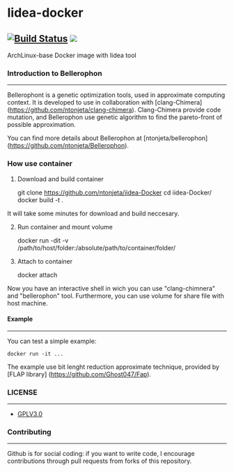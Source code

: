 # Iidea-docker
[![Build Status](https://travis-ci.org/ntonjeta/iidea-Docker.svg?branch=master)](https://travis-ci.org/ntonjeta/iidea-Docker) [![](https://images.microbadger.com/badges/image/ntonjet/iidea-docker.svg)](https://microbadger.com/images/ntonjet/iidea-docker "Get your own image badge on microbadger.com")
------------

ArchLinux-base Docker image with Iidea tool

### Introduction to Bellerophon ###
------------

Bellerophont is a genetic optimization tools, used in approximate computing context. It is developed to use in collaboration with [clang-Chimera] (https://github.com/ntonjeta/clang-chimera). Clang-Chimera provide code mutation, and Bellerophon use genetic algorithm to find the pareto-front of possible approximation. 

You can find more details about Bellerophon at [ntonjeta/bellerophon] (https://github.com/ntonjeta/Bellerophon).

### How use container ###

1) Download and build container 
    
    git clone https://github.com/ntonjeta/iidea-Docker
    cd iidea-Docker/
    docker build -t <name> . 

It will take some minutes for download and build neccesary.

2) Run container and mount volume
  
    docker run -dit -v /path/to/host/folder:/absolute/path/to/container/folder/ <container hash> 

3) Attach to container 

    docker attach <containerhash> 

Now you have an interactive shell in wich you can use "clang-chimnera" and "bellerophon" tool. Furthermore, you can use volume for share file with host machine. 

#### Example ####
-------- 

You can test a simple example: 

    docker run -it ...

The example use bit lenght reduction approximate technique, provided by [FLAP library] (https://github.com/Ghost047/Fap). 

### LICENSE ###
--------

* [GPLV3.0](https://www.gnu.org/licenses/licenses.html)

### Contributing ###
----------

Github is for social coding: if you want to write code, I encourage contributions through pull requests from forks of this repository. 
